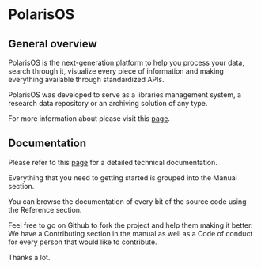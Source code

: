# PolarisOS

## General overview
PolarisOS is the next-generation platform to help you process your data, search through it, visualize every piece of information and making everything available through standardized APIs.

PolarisOS was developed to serve as a libraries management system, a research data repository or an archiving solution of any type.

For more information about please visit this [page](https://www.mysciencework.com/polaris-os).

## Documentation

Please refer to this [page](https://mysciencework.github.io/PolarisOS) for a detailed technical documentation.

Everything that you need to getting started is grouped into the Manual section.

You can browse the documentation of every bit of the source code using the Reference section.

Feel free to go on Github to fork the project and help them making it better. We have a Contributing section in the manual as well as a Code of conduct for every person that would like to contribute.

Thanks a lot.
